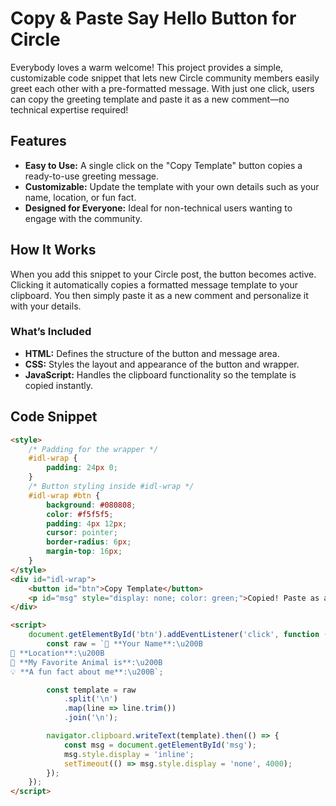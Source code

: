 # Copy & Paste Say Hello Button for Circle

Everybody loves a warm welcome! This project provides a simple, customizable code snippet that lets new Circle community members easily greet each other with a pre-formatted message. With just one click, users can copy the greeting template and paste it as a new comment—no technical expertise required!

## Features

- **Easy to Use:** A single click on the "Copy Template" button copies a ready-to-use greeting message.
- **Customizable:** Update the template with your own details such as your name, location, or fun fact.
- **Designed for Everyone:** Ideal for non-technical users wanting to engage with the community.

## How It Works

When you add this snippet to your Circle post, the button becomes active. Clicking it automatically copies a formatted message template to your clipboard. You then simply paste it as a new comment and personalize it with your details.

### What’s Included

- **HTML:** Defines the structure of the button and message area.
- **CSS:** Styles the layout and appearance of the button and wrapper.
- **JavaScript:** Handles the clipboard functionality so the template is copied instantly.

## Code Snippet

```html
<style>
    /* Padding for the wrapper */
    #idl-wrap {
        padding: 24px 0;
    }
    /* Button styling inside #idl-wrap */
    #idl-wrap #btn {
        background: #080808;
        color: #f5f5f5;
        padding: 4px 12px;
        cursor: pointer;
        border-radius: 6px;
        margin-top: 16px;
    }
</style>
<div id="idl-wrap">
    <button id="btn">Copy Template</button>
    <p id="msg" style="display: none; color: green;">Copied! Paste as a new comment below.</p>
</div>

<script>
    document.getElementById('btn').addEventListener('click', function () {
        const raw = `👋 **Your Name**:\u200B
📍 **Location**:\u200B
🎯 **My Favorite Animal is**:\u200B
💡 **A fun fact about me**:\u200B`;

        const template = raw
            .split('\n')
            .map(line => line.trim())
            .join('\n');

        navigator.clipboard.writeText(template).then(() => {
            const msg = document.getElementById('msg');
            msg.style.display = 'inline';
            setTimeout(() => msg.style.display = 'none', 4000);
        });
    });
</script>
